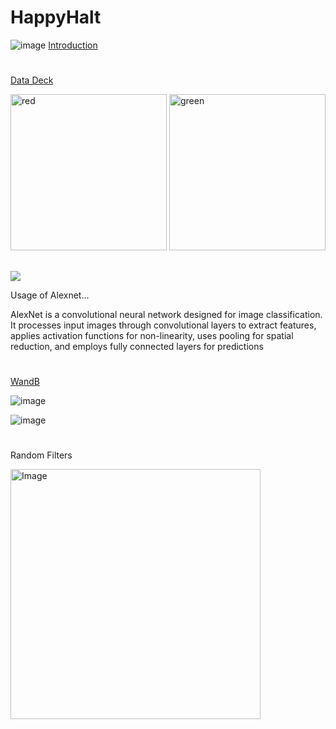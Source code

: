 # HappyHalt



![image](https://github.com/mariagrincon/HappyHalt/assets/143119371/a2408c42-2709-4f29-8d67-0d11fd6216f6)
[Introduction](https://docs.google.com/presentation/d/1ehpbmkpMEuUgyiNcjdiJzXfB8PKA8hPl_Xkx7ujKSdI/edit?usp=sharing)
#
#





###
[Data Deck](https://docs.google.com/presentation/d/1pOZ_1rjRPOQzDorzjouzMwbGxG-qQ_Lpgo2EHonNbL8/edit?usp=sharing)

<img src="https://www.wklaw.com/wp-content/uploads/2015/03/red-light.jpg" alt="red" width="250"/>

<img src="https://kubrick.htvapps.com/htv-prod-media.s3.amazonaws.com/images/traffic-light-green-1507213489.jpg?crop=1.00xw:0.994xh;0,0&resize=900:*" alt="green" width="250"/>


##

##
<img src="https://cdn-5f733ed3c1ac190fbc56ef88.closte.com/wp-content/uploads/2017/03/alexnet_small.png" widt="400">

Usage of Alexnet...

AlexNet is a convolutional neural network designed for image classification. It processes input images through convolutional layers to extract features, applies activation functions for non-linearity, uses pooling for spatial reduction, and employs fully connected layers for predictions


#
#
[WandB](https://wandb.ai/mgarciarincon03/Linear_Model_Photo_1/runs/bib9h4yn)

![image](https://github.com/mariagrincon/HappyHalt/assets/143119371/24ef4f6d-a009-44a6-8983-b9cfb15e5dca)       

![image](https://github.com/mariagrincon/HappyHalt/assets/143119371/bf095bdd-46c0-4101-953f-9790f20b3a84)

#
#

Random Filters


<img src="https://github.com/mariagrincon/HappyHalt/assets/143119371/1756ef3e-aed7-4a9e-a1fe-afa262672b96" alt="Image" width="400"/>



  



